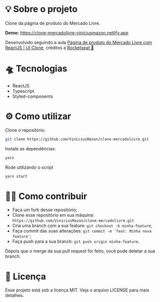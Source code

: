 # 💡 Sobre o projeto

Clone da página de produto do Mercado Livre.

**Demo:** https://clone-mercadolivre-viniciusmazon.netlify.app


Desenvolvido seguindo a aula  [Página de produto do Mercado Livre com ReactJS | UI Clone](https://www.youtube.com/watch?v=APs_xQ2hUOE&list=WL&index=2), créditos a [Rocketseat 🚀](https://github.com/Rocketseat)



# 🛸 Tecnologias

* ReactJS
* Typescript
* Styled-components



# ⚙️ Como utilizar

Clone o repositório:

```bash
git clone https://github.com/ViniciusMazon/clone-mercadolivre.git
```

Instale as dependências:

```bash
yarn
```

Rode utilizando o script

```bash
yarn start
```



# 🖖🏻 Como contribuir

- Faça um fork desse repositório;
- Clone esse repositório em sua máquina: `https://github.com/ViniciusMazon/clone-mercadolivre.git`
- Cria uma branch com a sua feature: `git checkout -b minha-feature`;
- Faça commit das suas alterações: `git commit -m 'feat: Minha nova feature'`;
- Faça push para a sua branch: `git push origin minha-feature`.

Depois que o merge da sua pull request for feito, você pode deletar a sua branch.



# 📝 Licença

Esse projeto está sob a licença MIT. Veja o arquivo LICENSE para mais detalhes.
